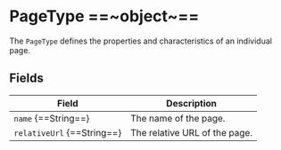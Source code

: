 # PageType ==~object~==

The `PageType` defines the properties and characteristics of an individual page.

## Fields

| Field                      | Description                                |
|----------------------------|--------------------------------------------|
| `name` {==String==}        | The name of the page.                      |
| `relativeUrl` {==String==} | The relative URL of the page.              |

